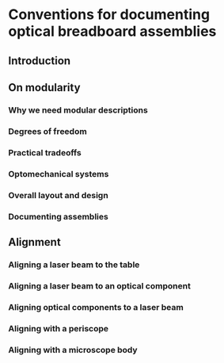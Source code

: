 <!--
This file is part of OpenScan-Hardware
Copyright 2023 OpenScan Contributors
SPDX-License-Identifier: CC-BY-SA-4.0
-->

# Conventions for documenting optical breadboard assemblies

## Introduction

## On modularity

### Why we need modular descriptions

### Degrees of freedom

### Practical tradeoffs

### Optomechanical systems

### Overall layout and design

### Documenting assemblies

## Alignment

### Aligning a laser beam to the table

### Aligning a laser beam to an optical component

### Aligning optical components to a laser beam

### Aligning with a periscope

### Aligning with a microscope body
